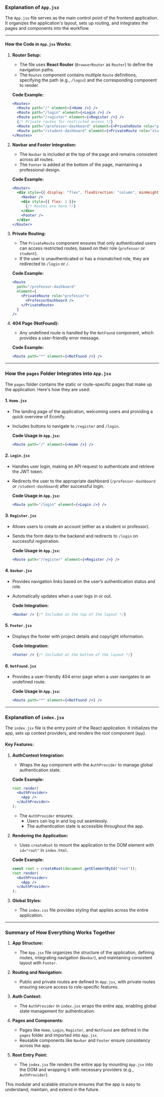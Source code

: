 ### Explanation of `App.jsx`

The `App.jsx` file serves as the main control point of the frontend application. It organizes the application's layout, sets up routing, and integrates the pages and components into the workflow.

---

#### **How the Code in `App.jsx` Works:**

1. **Router Setup:**
   - The file uses **React Router** (`BrowserRouter` as `Router`) to define the navigation paths.
   - The `Routes` component contains multiple `Route` definitions, specifying the path (e.g., `/login`) and the corresponding component to render.

   **Code Example:**
   ```jsx
   <Routes>
     <Route path="/" element={<Home />} />
     <Route path="/login" element={<Login />} />
     <Route path="/register" element={<Register />} />
     {/* Private routes for restricted access */}
     <Route path="/professor-dashboard" element={<PrivateRoute role="professor"><ProfessorDashboard /></PrivateRoute>} />
     <Route path="/student-dashboard" element={<PrivateRoute role="student"><StudentDashboard /></PrivateRoute>} />
   </Routes>
   ```

2. **Navbar and Footer Integration:**
   - The `Navbar` is included at the top of the page and remains consistent across all routes.
   - The `Footer` is added at the bottom of the page, maintaining a professional design.

   **Code Example:**
   ```jsx
   <Router>
     <div style={{ display: "flex", flexDirection: "column", minHeight: "100vh" }}>
       <Navbar />
       <div style={{ flex: 1 }}>
         {/* Routes are here */}
       </div>
       <Footer />
     </div>
   </Router>
   ```

3. **Private Routing:**
   - The `PrivateRoute` component ensures that only authenticated users can access restricted routes, based on their role (`professor` or `student`).
   - If the user is unauthenticated or has a mismatched role, they are redirected to `/login` or `/`.

   **Code Example:**
   ```jsx
   <Route
     path="/professor-dashboard"
     element={
       <PrivateRoute role="professor">
         <ProfessorDashboard />
       </PrivateRoute>
     }
   />
   ```

4. **404 Page (NotFound):**
   - Any undefined route is handled by the `NotFound` component, which provides a user-friendly error message.

   **Code Example:**
   ```jsx
   <Route path="*" element={<NotFound />} />
   ```

---

### How the `pages` Folder Integrates into `App.jsx`

The `pages` folder contains the static or route-specific pages that make up the application. Here's how they are used:

#### **1. `Home.jsx`**
- The landing page of the application, welcoming users and providing a quick overview of Econify.
- Includes buttons to navigate to `/register` and `/login`.

   **Code Usage in `App.jsx`:**
   ```jsx
   <Route path="/" element={<Home />} />
   ```

#### **2. `Login.jsx`**
- Handles user login, making an API request to authenticate and retrieve the JWT token.
- Redirects the user to the appropriate dashboard (`/professor-dashboard` or `/student-dashboard`) after successful login.

   **Code Usage in `App.jsx`:**
   ```jsx
   <Route path="/login" element={<Login />} />
   ```

#### **3. `Register.jsx`**
- Allows users to create an account (either as a student or professor).
- Sends the form data to the backend and redirects to `/login` on successful registration.

   **Code Usage in `App.jsx`:**
   ```jsx
   <Route path="/register" element={<Register />} />
   ```

#### **4. `Navbar.jsx`**
- Provides navigation links based on the user’s authentication status and role.
- Automatically updates when a user logs in or out.

   **Code Integration:**
   ```jsx
   <Navbar /> {/* Included at the top of the layout */}
   ```

#### **5. `Footer.jsx`**
- Displays the footer with project details and copyright information.

   **Code Integration:**
   ```jsx
   <Footer /> {/* Included at the bottom of the layout */}
   ```

#### **6. `NotFound.jsx`**
- Provides a user-friendly 404 error page when a user navigates to an undefined route.

   **Code Usage in `App.jsx`:**
   ```jsx
   <Route path="*" element={<NotFound />} />
   ```

---

### **Explanation of `index.jsx`**

The `index.jsx` file is the entry point of the React application. It initializes the app, sets up context providers, and renders the root component (`App`).

#### Key Features:
1. **AuthContext Integration:**
   - Wraps the `App` component with the `AuthProvider` to manage global authentication state.

   **Code Example:**
   ```jsx
   root.render(
     <AuthProvider>
       <App />
     </AuthProvider>
   );
   ```

   - The `AuthProvider` ensures:
     - Users can log in and log out seamlessly.
     - The authentication state is accessible throughout the app.

2. **Rendering the Application:**
   - Uses `createRoot` to mount the application to the DOM element with `id="root"` in `index.html`.

   **Code Example:**
   ```jsx
   const root = createRoot(document.getElementById("root"));
   root.render(
     <AuthProvider>
       <App />
     </AuthProvider>
   );
   ```

3. **Global Styles:**
   - The `index.css` file provides styling that applies across the entire application.

---

### Summary of How Everything Works Together

1. **App Structure:**
   - The `App.jsx` file organizes the structure of the application, defining routes, integrating navigation (`Navbar`), and maintaining consistent layout with `Footer`.

2. **Routing and Navigation:**
   - Public and private routes are defined in `App.jsx`, with private routes ensuring secure access to role-specific features.

3. **Auth Context:**
   - The `AuthProvider` in `index.jsx` wraps the entire app, enabling global state management for authentication.

4. **Pages and Components:**
   - Pages like `Home`, `Login`, `Register`, and `NotFound` are defined in the `pages` folder and imported into `App.jsx`.
   - Reusable components like `Navbar` and `Footer` ensure consistency across the app.

5. **Root Entry Point:**
   - The `index.jsx` file renders the entire app by mounting `App.jsx` into the DOM and wrapping it with necessary providers (e.g., `AuthProvider`).

This modular and scalable structure ensures that the app is easy to understand, maintain, and extend in the future.